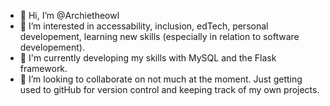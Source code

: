 - 👋 Hi, I’m @Archietheowl
- 👀 I’m interested in accessability, inclusion, edTech, personal developement, learning new skills (especially in relation to software developement). 
- 🌱 I'm currently developing my skills with MySQL and the Flask framework.
- 💞️ I’m looking to collaborate on not much at the moment. Just getting used to gitHub for version control and keeping track of my own projects. 

<!---
Archietheowl/Archietheowl is a ✨ special ✨ repository because its `README.md` (this file) appears on your GitHub profile.
You can click the Preview link to take a look at your changes.
--->
